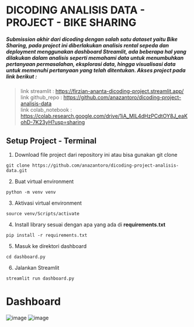 # DICODING ANALISIS DATA - PROJECT - BIKE SHARING 
##### Submission akhir dari dicoding dengan salah satu dataset yaitu **Bike Sharing**, pada project ini diberlakukan analisis rental sepeda dan deployment menggunakan dashboard Streamlit, ada beberapa hal yang dilakukan dalam analisis seperti memahami data untuk menumbuhkan pertanyaan permasalahan, eksplorasi data, hingga visualisasi data untuk memenuhi pertanyaan yang telah ditentukan. Akses project pada link berikut : 

> link streamlit : https://firzian-ananta-dicoding-project.streamlit.app/ <br>
link github_repo : https://github.com/anazantoro/dicoding-project-analisis-data <br>
link colab_notebook : https://colab.research.google.com/drive/1iA_MlL4dHzPCdtOY8J_eaKohD-7K23yH?usp=sharing

## Setup Project - Terminal
1. Download file project dari repository ini atau bisa gunakan git clone
  ```
  git clone https://github.com/anazantoro/dicoding-project-analisis-data.git
  ```
2. Buat virtual environment
  ```
  python -m venv venv
  ```
3. Aktivasi virtual environment
  ```
  source venv/Scripts/activate
  ```
4. Install library sesuai dengan apa yang ada di **requirements.txt**
  ```
  pip install -r requirements.txt
  ```
5. Masuk ke direktori dashboard
  ```
  cd dashboard.py
  ```
6. Jalankan Streamlit
  ```
  streamlit run dashboard.py
  ```

# Dashboard
![image](https://github.com/user-attachments/assets/9fa870c5-6cfa-45ea-bbfe-6ad971e1c98e)
![image](https://github.com/user-attachments/assets/4319561d-e60b-4260-99e8-06b51682f988)
